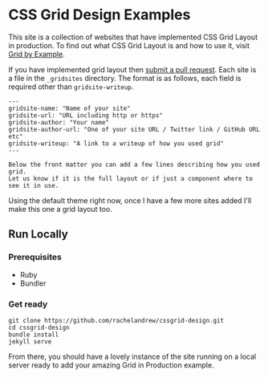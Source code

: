 # CSS Grid Design Examples

This site is a collection of websites that have implemented CSS Grid Layout in production. To find out what CSS Grid Layout is and how to use it, visit [Grid by Example](http://gridbyexample.com).

If you have implemented grid layout then [submit a pull request](https://github.com/rachelandrew/cssgrid-design). Each site is a file in the `_gridsites` directory. The format is as follows, each field is required other than `gridsite-writeup`.

```
---
gridsite-name: "Name of your site"
gridsite-url: "URL including http or https"
gridsite-author: "Your name"
gridsite-author-url: "One of your site URL / Twitter link / GitHub URL etc"
gridsite-writeup: "A link to a writeup of how you used grid"
---

Below the front matter you can add a few lines describing how you used grid.
Let us know if it is the full layout or if just a component where to see it in use.
```

Using the default theme right now, once I have a few more sites added I'll make this one a grid layout too.

## Run Locally

### Prerequisites

* Ruby
* Bundler

### Get ready

```
git clone https://github.com/rachelandrew/cssgrid-design.git
cd cssgrid-design
bundle install
jekyll serve
```

From there, you should have a lovely instance of the site running on a local server ready to add your amazing Grid in Production example.
